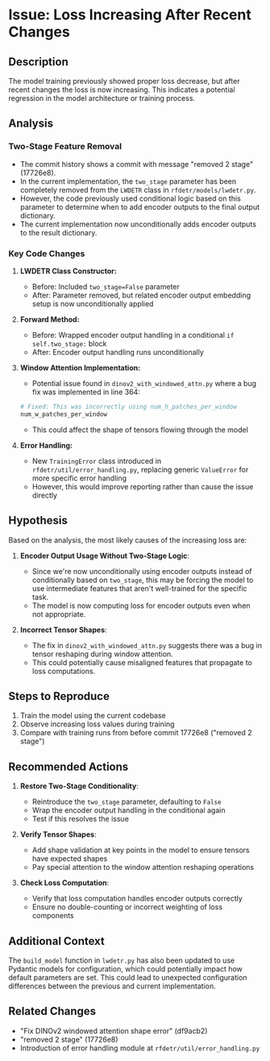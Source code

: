 # Issue: Loss Increasing After Recent Changes

## Description
The model training previously showed proper loss decrease, but after recent changes the loss is now increasing. This indicates a potential regression in the model architecture or training process.

## Analysis

### Two-Stage Feature Removal
- The commit history shows a commit with message "removed 2 stage" (17726e8).
- In the current implementation, the `two_stage` parameter has been completely removed from the `LWDETR` class in `rfdetr/models/lwdetr.py`.
- However, the code previously used conditional logic based on this parameter to determine when to add encoder outputs to the final output dictionary.
- The current implementation now unconditionally adds encoder outputs to the result dictionary.

### Key Code Changes

1. **LWDETR Class Constructor:**
   - Before: Included `two_stage=False` parameter
   - After: Parameter removed, but related encoder output embedding setup is now unconditionally applied

2. **Forward Method:**
   - Before: Wrapped encoder output handling in a conditional `if self.two_stage:` block
   - After: Encoder output handling runs unconditionally 

3. **Window Attention Implementation:**
   - Potential issue found in `dinov2_with_windowed_attn.py` where a bug fix was implemented in line 364:
   ```python
   # Fixed: This was incorrectly using num_h_patches_per_window
   num_w_patches_per_window
   ```
   - This could affect the shape of tensors flowing through the model

4. **Error Handling:**
   - New `TrainingError` class introduced in `rfdetr/util/error_handling.py`, replacing generic `ValueError` for more specific error handling
   - However, this would improve reporting rather than cause the issue directly

## Hypothesis
Based on the analysis, the most likely causes of the increasing loss are:

1. **Encoder Output Usage Without Two-Stage Logic**: 
   - Since we're now unconditionally using encoder outputs instead of conditionally based on `two_stage`, this may be forcing the model to use intermediate features that aren't well-trained for the specific task.
   - The model is now computing loss for encoder outputs even when not appropriate.

2. **Incorrect Tensor Shapes**:
   - The fix in `dinov2_with_windowed_attn.py` suggests there was a bug in tensor reshaping during window attention.
   - This could potentially cause misaligned features that propagate to loss computations.

## Steps to Reproduce
1. Train the model using the current codebase
2. Observe increasing loss values during training
3. Compare with training runs from before commit 17726e8 ("removed 2 stage")

## Recommended Actions

1. **Restore Two-Stage Conditionality**:
   - Reintroduce the `two_stage` parameter, defaulting to `False`
   - Wrap the encoder output handling in the conditional again
   - Test if this resolves the issue

2. **Verify Tensor Shapes**:
   - Add shape validation at key points in the model to ensure tensors have expected shapes
   - Pay special attention to the window attention reshaping operations

3. **Check Loss Computation**:
   - Verify that loss computation handles encoder outputs correctly
   - Ensure no double-counting or incorrect weighting of loss components

## Additional Context
The `build_model` function in `lwdetr.py` has also been updated to use Pydantic models for configuration, which could potentially impact how default parameters are set. This could lead to unexpected configuration differences between the previous and current implementation.

## Related Changes
- "Fix DINOv2 windowed attention shape error" (df9acb2)
- "removed 2 stage" (17726e8)
- Introduction of error handling module at `rfdetr/util/error_handling.py`